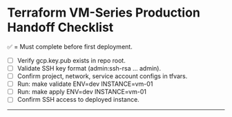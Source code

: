 
# Terraform VM-Series Production Handoff Checklist

✅ = Must complete before first deployment.

- [ ] Verify gcp.key.pub exists in repo root.
- [ ] Validate SSH key format (admin:ssh-rsa ... admin).
- [ ] Confirm project, network, service account configs in tfvars.
- [ ] Run: make validate ENV=dev INSTANCE=vm-01
- [ ] Run: make apply ENV=dev INSTANCE=vm-01
- [ ] Confirm SSH access to deployed instance.

---

